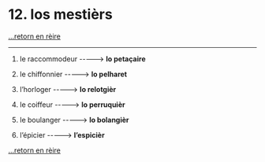 # 12. los mestièrs

[...retorn en rèire](../sommaire.md)

---

1. le raccommodeur -----> **lo petaçaire**

2. le chiffonnier -----> **lo pelharet**

3. l’horloger -----> **lo relotgièr**

4. le coiffeur -----> **lo perruquièr**

5. le boulanger -----> **lo bolangièr**

6. l’épicier -----> **l’espicièr**

[...retorn en rèire](../sommaire.md)
